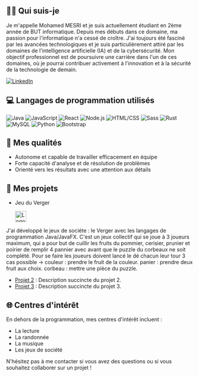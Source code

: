 ## :superhero_man: Qui suis-je

Je m'appelle Mohamed MESRI et je suis actuellement étudiant en 2ème année de BUT informatique. Depuis mes débuts dans ce domaine, ma passion pour l'informatique n'a cessé de croître. J'ai toujours été fasciné par les avancées technologiques et je suis particulièrement attiré par les domaines de l'intelligence artificielle (IA) et de la cybersécurité. Mon objectif professionnel est de poursuivre une carrière dans l'un de ces domaines, où je pourrai contribuer activement à l'innovation et à la sécurité de la technologie de demain.

[![LinkedIn](https://img.shields.io/badge/LinkedIn-Connect-blue?style=for-the-badge&logo=linkedin)](https://www.linkedin.com/in/mohamed-mesri-63a16725a)
## 💻 Langages de programmation utilisés
![Java](https://img.shields.io/badge/Java-70%25-brightgreen?style=for-the-badge&logo=java)
![JavaScript](https://img.shields.io/badge/JavaScript-50%25-yellow?style=for-the-badge&logo=javascript)
![React](https://img.shields.io/badge/React-50%25-blue?style=for-the-badge&logo=react)
![Node.js](https://img.shields.io/badge/Node.js-15%25-green?style=for-the-badge&logo=node.js)
![HTML/CSS](https://img.shields.io/badge/HTML%2FCSS-80%25-orange?style=for-the-badge&logo=html5)
![Sass](https://img.shields.io/badge/Sass-65%25-pink?style=for-the-badge&logo=sass)
![Rust](https://img.shields.io/badge/Rust-40%25-lightgrey?style=for-the-badge&logo=rust)
![MySQL](https://img.shields.io/badge/MySQL-60%25-blue?style=for-the-badge&logo=mysql)
![Python](https://img.shields.io/badge/Python-70%25-blue?style=for-the-badge&logo=python)
![Bootstrap](https://img.shields.io/badge/Bootstrap-20%25-purple?style=for-the-badge&logo=bootstrap)

## 🌟 Mes qualités

- Autonome et capable de travailler efficacement en équipe
- Forte capacité d'analyse et de résolution de problèmes
- Orienté vers les résultats avec une attention aux détails

## 🚀 Mes projets

- Jeu du Verger

  <img  class="image" src="Image" alt="Logo" width="30"/>
  
J'ai développé le jeux de sociéte : le Verger avec les langages de programmation Java/JavaFX. C'est un jeux collectif qui se joue à 3 joueurs maximum, qui a pour but de cuillir les fruits du pommier, cerisier, prunier et poirier de remplir 4 pannier avec avant que le puzzle du corbeaux ne soit complété. Pour se faire les joueurs doivent lancé le dé chacun leur tour 3 cas possible -> couleur : prendre le fruit de la couleur. panier : prendre deux fruit aux choix. corbeau : mettre une pièce du puzzle.

- [Projet 2](lien_vers_projet_2) : Description succincte du projet 2.
- [Projet 3](lien_vers_projet_3) : Description succincte du projet 3.

## 🌐 Centres d'intérêt

En dehors de la programmation, mes centres d'intérêt incluent :

- La lecture
- La randonnée
- La musique
- Les jeux de société

N'hésitez pas à me contacter si vous avez des questions ou si vous souhaitez collaborer sur un projet !


<!---
Mohamed-hub16/Mohamed-hub16 is a ✨ special ✨ repository because its `README.md` (this file) appears on your GitHub profile.
You can click the Preview link to take a look at your changes.
--->
